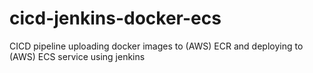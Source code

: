 # cicd-jenkins-docker-ecs
CICD pipeline uploading docker images to (AWS) ECR and deploying to (AWS) ECS service using jenkins
